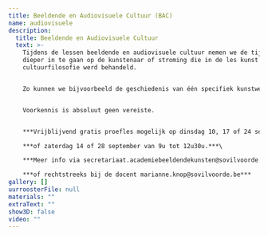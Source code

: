 ```yaml
---
title: Beeldende en Audiovisuele Cultuur (BAC)
name: audiovisuele
description:
  title: Beeldende en Audiovisuele Cultuur
  text: >-
    T﻿ijdens de lessen beeldende en audiovisuele cultuur nemen we de tijd om
    dieper in te gaan op de kunstenaar of stroming die in de les kunst en
    cultuurfilosofie werd behandeld.


    Zo kunnen we bijvoorbeeld de geschiedenis van één specifiek kunstwerk onderzoeken en in een ruimer hedendaags kader plaatsen. Soms trekken we naar een museum in de buurt om kunstwerken aan den lijve te ondervinden. Tijdens de BAC-lessen is er steeds gelegenheid voor discussie en zij die dat wensen kunnen een eigen bijdrage leveren aan de lesinhoud.


    Voorkennis is absoluut geen vereiste.


    ***V﻿rijblijvend gratis proefles mogelijk op dinsdag 10, 17 of 24 september telkens van 13u30 tot 17u***\

    ***o﻿f zaterdag 14 of 28 september van 9u tot 12u30u.***\

    ***M﻿eer info via secretariaat.academiebeeldendekunsten@sovilvoorde.be of 02/251 51 51***\

    ***o﻿f rechtstreeks bij de docent marianne.knop@sovilvoorde.be***
gallery: []
uurroosterFile: null
materials: ""
extraText: ""
show3D: false
video: ""
---
```

